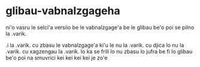 # glibau-vabnalzgageha
ni'o vasru le selci'a versiio be le vabnalzgage'a be le glibau be'o poi se pilno la .varik.

.i la .varik. cu zbasu le vabnalzgage'a ki'u le nu la .varik. cu djica lo nu la .varik. cu xagzengau la .varik. lo ka se frili lo nu zbasu lo jufra be fi lo glibau be'o poi na smuvrici kei kei kei kei je zo'e
